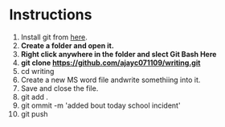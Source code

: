 # Instructions

1. Install git from [here](https://git-scm.com/downloads).
2. **Create a folder and open it.**
3. **Right click anywhere in the folder and slect Git Bash Here**
4. **git clone https://github.com/ajayc071109/writing.git**
5. cd writing
6. Create a new MS word file andwrite somethiing into it.
7. Save and close the file.
8. git add .
9. git ommit -m 'added bout today school incident'
10. git push 

